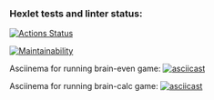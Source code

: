 ### Hexlet tests and linter status:
[![Actions Status](https://github.com/Finderlook/frontend-project-44/actions/workflows/hexlet-check.yml/badge.svg)](https://github.com/Finderlook/frontend-project-44/actions)

[![Maintainability](https://api.codeclimate.com/v1/badges/728274f1ed62fc8b0465/maintainability)](https://codeclimate.com/github/Finderlook/frontend-project-44/maintainability)

Asciinema for running brain-even game: [![asciicast](https://asciinema.org/a/WpnfOtHXhzarlsyTFhf12lHPG.svg)](https://asciinema.org/a/WpnfOtHXhzarlsyTFhf12lHPG)

Asciinema for running brain-calc game: [![asciicast](https://asciinema.org/a/jOPOTVT4buvFJJD10w9HE3IiM.svg)](https://asciinema.org/a/jOPOTVT4buvFJJD10w9HE3IiM)